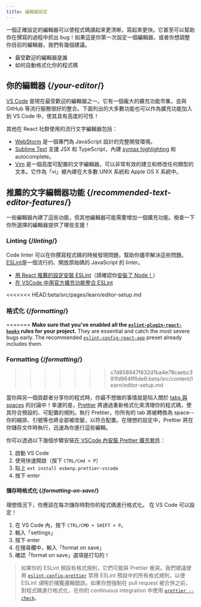 ```yaml
---
title: 編輯器設定
---
```


<Intro>

一個正確設定的編輯器可以使程式碼讀起來更清晰，寫起來更快。它甚至可以幫助你在撰寫的過程中抓出 bug！如果這是你第一次設定一個編輯器，或者你想調整你目前的編輯器，我們有幾個建議。

</Intro>

<YouWillLearn>

* 最受歡迎的編輯器是誰
* 如何自動格式化你的程式碼

</YouWillLearn>

## 你的編輯器 {/*your-editor*/}

[VS Code](https://code.visualstudio.com/) 是現在最受歡迎的編輯器之一。它有一個龐大的擴充功能市集，並與 GitHub 等流行服務很好的整合。下面列出的大多數功能也可以作為擴充功能加入到 VS Code 中，使其具有高度的可性！

其他在 React 社群使用的流行文字編輯器包括：

* [WebStorm](https://www.jetbrains.com/webstorm/) 是一個專門為 JavaScript 設計的完整開發環境。
* [Sublime Text](https://www.sublimetext.com/) 支援 JSX 和 TypeScript，內建 [syntax highlighting](https://stackoverflow.com/a/70960574/458193) 和 autocomplete。
* [Vim](https://www.vim.org/) 是一個高度可配置的文字編輯器，可以非常有效的建立和修改任何類型的文本。它作為「vi」被內建在大多數 UNIX 系統和 Apple OS X 系統中。

## 推薦的文字編輯器功能 {/*recommended-text-editor-features*/}

一些編輯器內建了這些功能，但其他編輯器可能需要增加一個擴充功能。檢查一下你所選擇的編輯器提供了哪些支援！

### Linting {/*linting*/}

Code linter 可以在你撰寫程式碼的時候發現問題，幫助你儘早解決這些問題。[ESLint](https://eslint.org/)是一個流行的、開放原始碼的 JavaScript 的 linter。

* [用 React 推薦的設定安裝 ESLint](https://www.npmjs.com/package/eslint-config-react-app)（請確認你[安裝了 Node！](https://nodejs.org/en/download/current/)）
* [在 VSCode 中用官方擴充功能整合 ESLint](https://marketplace.visualstudio.com/items?itemName=dbaeumer.vscode-eslint)

<<<<<<< HEAD:beta/src/pages/learn/editor-setup.md
### 格式化 {/*formatting*/}
=======
**Make sure that you've enabled all the [`eslint-plugin-react-hooks`](https://www.npmjs.com/package/eslint-plugin-react-hooks) rules for your project.** They are essential and catch the most severe bugs early. The recommended [`eslint-config-react-app`](https://www.npmjs.com/package/eslint-config-react-app) preset already includes them.

### Formatting {/*formatting*/}
>>>>>>> c7d858947f832d1ba4e78caebc391fd964ff6de6:beta/src/content/learn/editor-setup.md

當你與另一個貢獻者分享你的程式時，你最不想做的事情就是陷入關於 [tabs 與 spaces](https://www.google.com/search?q=tabs+vs+spaces) 的討論中！幸運的是，[Prettier](https://prettier.io/) 將通過重新格式化來清理你的程式碼，使其符合預設的、可配置的規則。執行 Prettier，你所有的 tab 將被轉換為 space--你的縮排、引號等也將全部被改變，以符合配置。在理想的設定中，Prettier 將在你儲存文件時執行，迅速為你進行這些編輯。

你可以透過以下幾個步驟安裝[在 VSCode 內安裝 Prettier 擴充套件](https://marketplace.visualstudio.com/items?itemName=esbenp.prettier-vscode)：

1. 啟動 VS Code
2. 使用快速開啟（按下 `CTRL/Cmd + P`）
3. 貼上 `ext install esbenp.prettier-vscode`
4. 按下 enter

#### 儲存時格式化 {/*formatting-on-save*/}

理想情況下，你應該在每次儲存時對你的程式碼進行格式化。 在 VS Code 可以設定！

1. 在 VS Code 內，按下 `CTRL/CMD + SHIFT + P`。
2. 輸入「settings」
3. 按下 enter
4. 在搜尋欄中，輸入「format on save」
5. 確認「format on save」選項是打勾的！

> 如果你的 ESLint 預設有格式規則，它們可能與 Prettier 衝突。我們建議使用 [`eslint-config-prettier`](https://github.com/prettier/eslint-config-prettier) 禁用 ESLint 預設中的所有格式規則，以便 ESLint *僅*用於捕獲邏輯錯誤。如果你想強制在 pull request 被合併之前，對程式碼進行格式化，在你的 continuous integration 中使用 [`prettier --check`](https://prettier.io/docs/en/cli.html#--check)。
